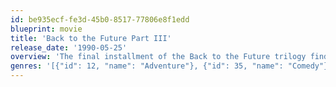 ```yaml
---
id: be935ecf-fe3d-45b0-8517-77806e8f1edd
blueprint: movie
title: 'Back to the Future Part III'
release_date: '1990-05-25'
overview: 'The final installment of the Back to the Future trilogy finds Marty digging the trusty DeLorean out of a mineshaft and looking up Doc in the Wild West of 1885. But when their time machine breaks down, the travelers are stranded in a land of spurs. More problems arise when Doc falls for pretty schoolteacher Clara Clayton, and Marty tangles with Buford Tannen.'
genres: '[{"id": 12, "name": "Adventure"}, {"id": 35, "name": "Comedy"}, {"id": 10751, "name": "Family"}, {"id": 878, "name": "Science Fiction"}]'
---
```

